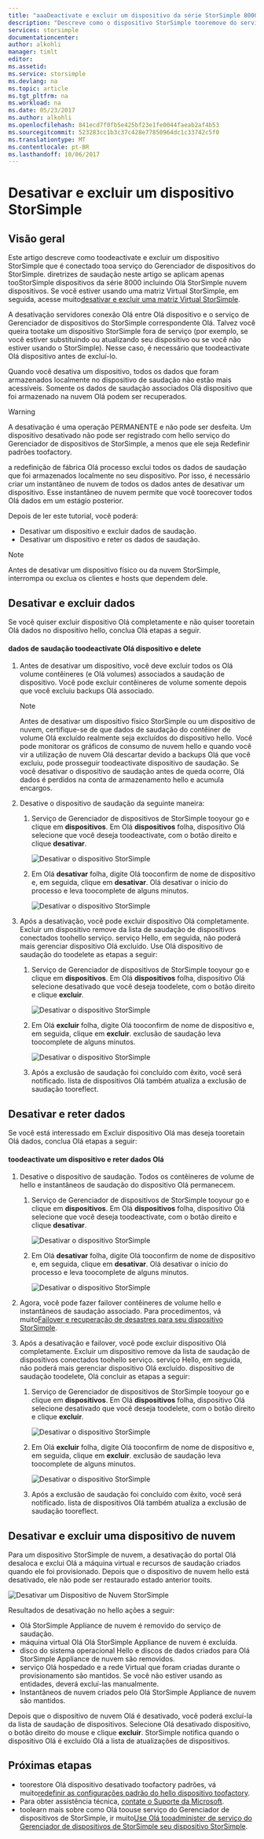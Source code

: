```yaml
---
title: "aaaDeactivate e excluir um dispositivo da série StorSimple 8000 | Microsoft Docs"
description: "Descreve como o dispositivo StorSimple tooremove do serviço primeiro desativá-lo e, em seguida, excluí-lo."
services: storsimple
documentationcenter: 
author: alkohli
manager: timlt
editor: 
ms.assetid: 
ms.service: storsimple
ms.devlang: na
ms.topic: article
ms.tgt_pltfrm: na
ms.workload: na
ms.date: 05/23/2017
ms.author: alkohli
ms.openlocfilehash: 841ecd7f0fb5e425bf23e1fe0044faeab2af4b53
ms.sourcegitcommit: 523283cc1b3c37c428e77850964dc1c33742c5f0
ms.translationtype: MT
ms.contentlocale: pt-BR
ms.lasthandoff: 10/06/2017
---
```

# <a name="deactivate-and-delete-a-storsimple-device"></a>Desativar e excluir um dispositivo StorSimple

## <a name="overview"></a>Visão geral

Este artigo descreve como toodeactivate e excluir um dispositivo StorSimple que é conectado tooa serviço do Gerenciador de dispositivos do StorSimple. diretrizes de saudação neste artigo se aplicam apenas tooStorSimple dispositivos da série 8000 incluindo Olá StorSimple nuvem dispositivos. Se você estiver usando uma matriz Virtual StorSimple, em seguida, acesse muito[desativar e excluir uma matriz Virtual StorSimple](storsimple-virtual-array-deactivate-and-delete-device.md).

A desativação servidores conexão Olá entre Olá dispositivo e o serviço de Gerenciador de dispositivos do StorSimple correspondente Olá. Talvez você queira tootake um dispositivo StorSimple fora de serviço (por exemplo, se você estiver substituindo ou atualizando seu dispositivo ou se você não estiver usando o StorSimple). Nesse caso, é necessário que toodeactivate Olá dispositivo antes de excluí-lo.

Quando você desativa um dispositivo, todos os dados que foram armazenados localmente no dispositivo de saudação não estão mais acessíveis. Somente os dados de saudação associados Olá dispositivo que foi armazenado na nuvem Olá podem ser recuperados.

> [!WARNING]
> A desativação é uma operação PERMANENTE e não pode ser desfeita. Um dispositivo desativado não pode ser registrado com hello serviço do Gerenciador de dispositivos de StorSimple, a menos que ele seja Redefinir padrões toofactory.
>
> a redefinição de fábrica Olá processo exclui todos os dados de saudação que foi armazenados localmente no seu dispositivo. Por isso, é necessário criar um instantâneo de nuvem de todos os dados antes de desativar um dispositivo. Esse instantâneo de nuvem permite que você toorecover todos Olá dados em um estágio posterior.

Depois de ler este tutorial, você poderá:

* Desativar um dispositivo e excluir dados de saudação.
* Desativar um dispositivo e reter os dados de saudação.

> [!NOTE]
> Antes de desativar um dispositivo físico ou da nuvem StorSimple, interrompa ou exclua os clientes e hosts que dependem dele.


## <a name="deactivate-and-delete-data"></a>Desativar e excluir dados

Se você quiser excluir dispositivo Olá completamente e não quiser tooretain Olá dados no dispositivo hello, conclua Olá etapas a seguir.

#### <a name="toodeactivate-hello-device-and-delete-hello-data"></a>dados de saudação toodeactivate Olá dispositivo e delete

1. Antes de desativar um dispositivo, você deve excluir todos os Olá volume contêineres (e Olá volumes) associados a saudação de dispositivo. Você pode excluir contêineres de volume somente depois que você excluiu backups Olá associado.

    > [!NOTE]
    > Antes de desativar um dispositivo físico StorSimple ou um dispositivo de nuvem, certifique-se de que dados de saudação do contêiner de volume Olá excluído realmente seja excluídos do dispositivo hello. Você pode monitorar os gráficos de consumo de nuvem hello e quando você vir a utilização de nuvem Olá descartar devido a backups Olá que você excluiu, pode prosseguir toodeactivate dispositivo de saudação. Se você desativar o dispositivo de saudação antes de queda ocorre, Olá dados é perdidos na conta de armazenamento hello e acumula encargos.

2. Desative o dispositivo de saudação da seguinte maneira:
   
   1. Serviço de Gerenciador de dispositivos de StorSimple tooyour go e clique em **dispositivos**. Em Olá **dispositivos** folha, dispositivo Olá selecione que você deseja toodeactivate, com o botão direito e clique **desativar**.

        ![Desativar o dispositivo StorSimple](./media/storsimple-8000-deactivate-and-delete-device/deactivate1.png)
   2. Em Olá **desativar** folha, digite Olá tooconfirm de nome de dispositivo e, em seguida, clique em **desativar**. Olá desativar o início do processo e leva toocomplete de alguns minutos.

        ![Desativar o dispositivo StorSimple](./media/storsimple-8000-deactivate-and-delete-device/deactivate2.png)

3. Após a desativação, você pode excluir dispositivo Olá completamente. Excluir um dispositivo remove da lista de saudação de dispositivos conectados toohello serviço. serviço Hello, em seguida, não poderá mais gerenciar dispositivo Olá excluído. Use Olá dispositivo de saudação do toodelete as etapas a seguir:
   
   1. Serviço de Gerenciador de dispositivos de StorSimple tooyour go e clique em **dispositivos**. Em Olá **dispositivos** folha, dispositivo Olá selecione desativado que você deseja toodelete, com o botão direito e clique **excluir**.

        ![Desativar o dispositivo StorSimple](./media/storsimple-8000-deactivate-and-delete-device/deactivate5.png)
   2. Em Olá **excluir** folha, digite Olá tooconfirm de nome de dispositivo e, em seguida, clique em **excluir**. exclusão de saudação leva toocomplete de alguns minutos.

        ![Desativar o dispositivo StorSimple](./media/storsimple-8000-deactivate-and-delete-device/deactivate6.png)
   3. Após a exclusão de saudação foi concluído com êxito, você será notificado. lista de dispositivos Olá também atualiza a exclusão de saudação tooreflect.

## <a name="deactivate-and-retain-data"></a>Desativar e reter dados

Se você está interessado em Excluir dispositivo Olá mas deseja tooretain Olá dados, conclua Olá etapas a seguir:

#### <a name="toodeactivate-a-device-and-retain-hello-data"></a>toodeactivate um dispositivo e reter dados Olá
1. Desative o dispositivo de saudação. Todos os contêineres de volume de hello e instantâneos de saudação do dispositivo Olá permanecem.
   
   1. Serviço de Gerenciador de dispositivos de StorSimple tooyour go e clique em **dispositivos**. Em Olá **dispositivos** folha, dispositivo Olá selecione que você deseja toodeactivate, com o botão direito e clique **desativar**.

         ![Desativar o dispositivo StorSimple](./media/storsimple-8000-deactivate-and-delete-device/deactivate1.png)
   2. Em Olá **desativar** folha, digite Olá tooconfirm de nome de dispositivo e, em seguida, clique em **desativar**. Olá desativar o início do processo e leva toocomplete de alguns minutos.

         ![Desativar o dispositivo StorSimple](./media/storsimple-8000-deactivate-and-delete-device/deactivate2.png)
2. Agora, você pode fazer failover contêineres de volume hello e instantâneos de saudação associado. Para procedimentos, vá muito[Failover e recuperação de desastres para seu dispositivo StorSimple](storsimple-8000-device-failover-disaster-recovery.md).
3. Após a desativação e failover, você pode excluir dispositivo Olá completamente. Excluir um dispositivo remove da lista de saudação de dispositivos conectados toohello serviço. serviço Hello, em seguida, não poderá mais gerenciar dispositivo Olá excluído. dispositivo de saudação toodelete, Olá concluir as etapas a seguir:
   
   1. Serviço de Gerenciador de dispositivos de StorSimple tooyour go e clique em **dispositivos**. Em Olá **dispositivos** folha, dispositivo Olá selecione desativado que você deseja toodelete, com o botão direito e clique **excluir**.

       ![Desativar o dispositivo StorSimple](./media/storsimple-8000-deactivate-and-delete-device/deactivate5.png)
   2. Em Olá **excluir** folha, digite Olá tooconfirm de nome de dispositivo e, em seguida, clique em **excluir**. exclusão de saudação leva toocomplete de alguns minutos.

       ![Desativar o dispositivo StorSimple](./media/storsimple-8000-deactivate-and-delete-device/deactivate6.png)
   3. Após a exclusão de saudação foi concluído com êxito, você será notificado. lista de dispositivos Olá também atualiza a exclusão de saudação tooreflect.

     
## <a name="deactivate-and-delete-a-cloud-appliance"></a>Desativar e excluir uma dispositivo de nuvem

Para um dispositivo StorSimple de nuvem, a desativação do portal Olá desaloca e exclui Olá a máquina virtual e recursos de saudação criados quando ele foi provisionado. Depois que o dispositivo de nuvem hello está desativado, ele não pode ser restaurado estado anterior tooits.

![Desativar um Dispositivo de Nuvem StorSimple](./media/storsimple-8000-deactivate-and-delete-device/deactivate7.png)

Resultados de desativação no hello ações a seguir:

* Olá StorSimple Appliance de nuvem é removido do serviço de saudação.
* máquina virtual Olá Olá StorSimple Appliance de nuvem é excluída.
* disco do sistema operacional Hello e discos de dados criados para Olá StorSimple Appliance de nuvem são removidos.
* serviço Olá hospedado e a rede Virtual que foram criadas durante o provisionamento são mantidos. Se você não estiver usando as entidades, deverá excluí-las manualmente.
* Instantâneos de nuvem criados pelo Olá StorSimple Appliance de nuvem são mantidos.

Depois que o dispositivo de nuvem Olá é desativado, você poderá excluí-la da lista de saudação de dispositivos. Selecione Olá desativado dispositivo, o botão direito do mouse e clique **excluir**. StorSimple notifica quando o dispositivo Olá é excluído Olá a lista de atualizações de dispositivos.

## <a name="next-steps"></a>Próximas etapas

* toorestore Olá dispositivo desativado toofactory padrões, vá muito[redefinir as configurações padrão do hello dispositivo toofactory](storsimple-8000-manage-device-controller.md#reset-the-device-to-factory-default-settings).
* Para obter assistência técnica, [contate o Suporte da Microsoft](storsimple-8000-contact-microsoft-support.md).
* toolearn mais sobre como Olá toouse serviço do Gerenciador de dispositivos de StorSimple, ir muito[Use Olá tooadminister de serviço do Gerenciador de dispositivos de StorSimple seu dispositivo StorSimple](storsimple-8000-manager-service-administration.md).

